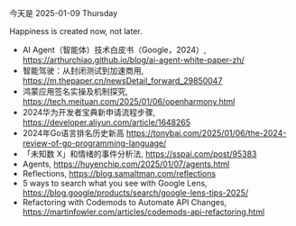  今天是 2025-01-09 Thursday

Happiness is created now, not later.

- AI Agent（智能体）技术白皮书（Google，2024）, https://arthurchiao.github.io/blog/ai-agent-white-paper-zh/
- 智能驾驶：从封闭测试到加速商用, https://m.thepaper.cn/newsDetail_forward_29850047
- 鸿蒙应用签名实操及机制探究, https://tech.meituan.com/2025/01/06/openharmony.html
- 2024华为开发者宝典新申请流程步骤, https://developer.aliyun.com/article/1648265
- 2024年Go语言排名历史新高 https://tonybai.com/2025/01/06/the-2024-review-of-go-programming-language/
- 「未知数 X」和情绪的事件分析法, https://sspai.com/post/95383
- Agents, https://huyenchip.com/2025/01/07/agents.html
- Reflections, https://blog.samaltman.com/reflections
- 5 ways to search what you see with Google Lens, https://blog.google/products/search/google-lens-tips-2025/
- Refactoring with Codemods to Automate API Changes, https://martinfowler.com/articles/codemods-api-refactoring.html
